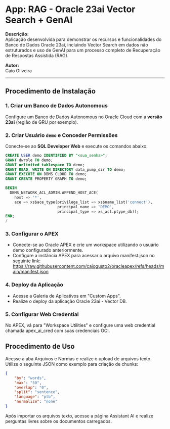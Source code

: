 # App: RAG - Oracle 23ai Vector Search + GenAI

**Descrição:**  
Aplicação desenvolvida para demonstrar os recursos e funcionalidades do Banco de Dados Oracle 23ai, incluindo Vector Search em dados não estruturados e uso de GenAI para um processo completo de Recuperação de Respostas Assistida (RAG).

**Autor:**  
Caio Oliveira  

---

## **Procedimento de Instalação**

### 1. Criar um Banco de Dados Autonomous
Configure um Banco de Dados Autonomous no Oracle Cloud com a **versão 23ai** (região de GRU por exemplo).

### 2. Criar Usuário `demo` e Conceder Permissões
Conecte-se ao **SQL Developer Web** e execute os comandos abaixo:

```sql
CREATE USER demo IDENTIFIED BY "<sua_senha>";
GRANT dwrole TO demo;
GRANT unlimited tablespace TO demo;
GRANT READ, WRITE ON DIRECTORY data_pump_dir TO demo;
GRANT EXECUTE ON DBMS_CLOUD TO demo;
GRANT CREATE PROPERTY GRAPH TO demo;

BEGIN
  DBMS_NETWORK_ACL_ADMIN.APPEND_HOST_ACE(
    host => '*',
    ace => xs$ace_type(privilege_list => xs$name_list('connect'),
                       principal_name => 'DEMO',
                       principal_type => xs_acl.ptype_db));
END;
/ 

```

### 3. Configurar o APEX
* Conecte-se ao Oracle APEX e crie um workspace utilizando o usuário demo configurado anteriormente.
* Configure a instância APEX para acessar o arquivo manifest.json no seguinte link:
https://raw.githubusercontent.com/caiogusto2/oracleapex/refs/heads/main/manifest.json

### 4. Deploy da Aplicação
* Acesse a Galeria de Aplicativos em "Custom Apps".
* Realize o deploy da aplicação Oracle 23ai - Vector DB.

### 5. Configurar Web Credential
No APEX, vá para "Workspace Utilities" e configure uma web credential chamada apex_ai_cred com suas credenciais OCI.


## **Procedimento de Uso**
Acesse a aba Arquivos e Normas e realize o upload de arquivos texto.
Utilize o seguinte JSON como exemplo para criação de chunks:

```json
{
    "by": "words",
    "max": "50",
    "overlap": "0",
    "split": "sentence",
    "language": "ptb",
    "normalize": "none"
}
```

Após importar os arquivos texto, acesse a página Assistant AI e realize perguntas livres sobre os documentos carregados.